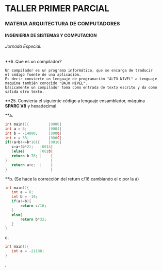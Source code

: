 # TALLER PRIMER PARCIAL
### MATERIA ARQUITECTURA DE COMPUTADORES
#### INGENIERIA DE SISTEMAS Y COMPUTACION
###### Jornada Especial.

**6 .Que es un compilador?
```
Un compilador es un programa informático, que se encarga de traducir el código fuente de una aplicación.
Es decir convierte un lenguaje de programación "ALTO NIVEL" a Lenguaje maquina también conocido "BAJO NIVEL".
básicamente un compilador toma como entrada de texto escrito y da como salida otro texto. 
```
**25. Convierta el siguiente código a lenguaje ensamblador, máquina **SPARC V8** y hexadecimal.

**a.
 ```c                D. Memory
 int main(){         |0000|
 int a = 8;          |0004|
 int b = -14800;     |0008|
 int c = 33;         |000C|
 if((a+b)<=b*16){    |0010|
 	c=a+(b*2);   |0014|
	}else{       |0018|
	return b-78; |    |
}                    |
	return a+c;  |    |
}                    |
 ```

**b. (Se hace la corrección del return c/16 cambiando el c por la a)
 ```c
int main(){
	int a = 8;
	int b = -10;
	if(a!=b){
		return c/16;
	}
	else{
		return b*32;
	}
}
```
c.

 ```c
int main(){
	int a = -21180;
}
```
.


